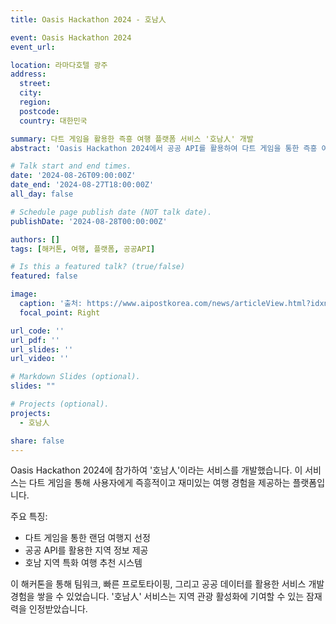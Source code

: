 ```yaml
---
title: Oasis Hackathon 2024 - 호남人

event: Oasis Hackathon 2024
event_url: 

location: 라마다호텔 광주
address:
  street: 
  city:
  region: 
  postcode: 
  country: 대한민국

summary: 다트 게임을 활용한 즉흥 여행 플랫폼 서비스 '호남人' 개발
abstract: 'Oasis Hackathon 2024에서 공공 API를 활용하여 다트 게임을 통한 즉흥 여행 플랫폼 서비스 "호남人"을 개발했습니다. 이 서비스는 사용자들에게 재미있고 독특한 방식으로 호남 지역의 여행지를 추천하고 즉흥적인 여행 계획을 세울 수 있도록 돕습니다.'

# Talk start and end times.
date: '2024-08-26T09:00:00Z'
date_end: '2024-08-27T18:00:00Z'
all_day: false

# Schedule page publish date (NOT talk date).
publishDate: '2024-08-28T00:00:00Z'

authors: []
tags: [해커톤, 여행, 플랫폼, 공공API]

# Is this a featured talk? (true/false)
featured: false

image:
  caption: '출처: https://www.aipostkorea.com/news/articleView.html?idxno=3341'
  focal_point: Right

url_code: ''
url_pdf: ''
url_slides: ''
url_video: ''

# Markdown Slides (optional).
slides: ""

# Projects (optional).
projects:
  - 호남人

share: false
---
```


Oasis Hackathon 2024에 참가하여 '호남人'이라는 서비스를 개발했습니다. 이 서비스는 다트 게임을 통해 사용자에게 즉흥적이고 재미있는 여행 경험을 제공하는 플랫폼입니다.

주요 특징:
- 다트 게임을 통한 랜덤 여행지 선정
- 공공 API를 활용한 지역 정보 제공
- 호남 지역 특화 여행 추천 시스템

이 해커톤을 통해 팀워크, 빠른 프로토타이핑, 그리고 공공 데이터를 활용한 서비스 개발 경험을 쌓을 수 있었습니다. '호남人' 서비스는 지역 관광 활성화에 기여할 수 있는 잠재력을 인정받았습니다.